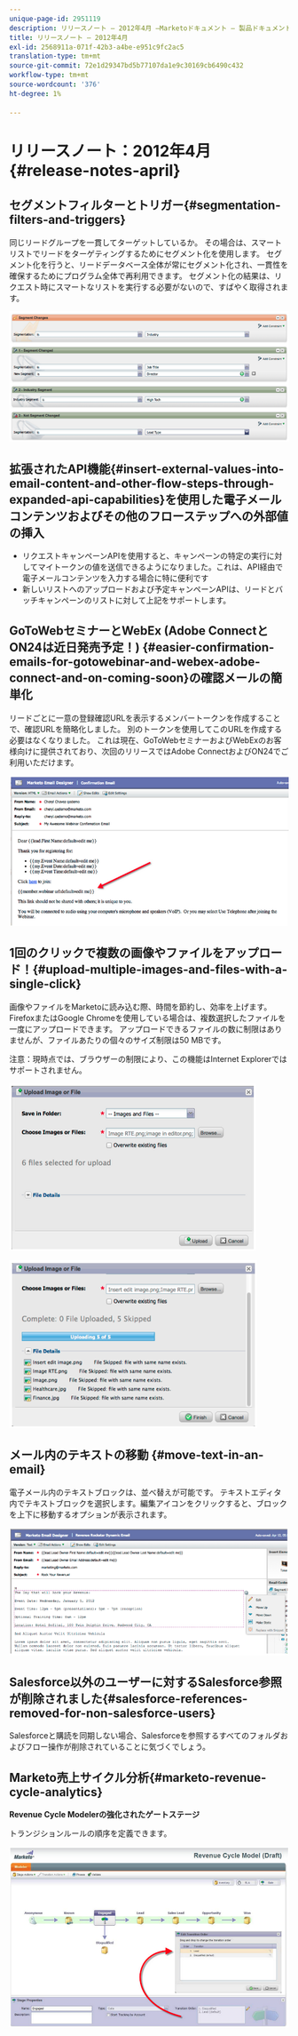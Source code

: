 ```yaml
---
unique-page-id: 2951119
description: リリースノート — 2012年4月 —Marketoドキュメント — 製品ドキュメント
title: リリースノート — 2012年4月
exl-id: 2568911a-071f-42b3-a4be-e951c9fc2ac5
translation-type: tm+mt
source-git-commit: 72e1d29347bd5b77107da1e9c30169cb6490c432
workflow-type: tm+mt
source-wordcount: '376'
ht-degree: 1%

---
```


# リリースノート：2012年4月{#release-notes-april}

## セグメントフィルターとトリガー{#segmentation-filters-and-triggers}

同じリードグループを一貫してターゲットしているか。 その場合は、スマートリストでリードをターゲティングするためにセグメント化を使用します。 セグメント化を行うと、リードデータベース全体が常にセグメント化され、一貫性を確保するためにプログラム全体で再利用できます。 セグメント化の結果は、リクエスト時にスマートなリストを実行する必要がないので、すばやく取得されます。

![](assets/image2014-9-23-10-3a3-3a57.png)

## 拡張されたAPI機能{#insert-external-values-into-email-content-and-other-flow-steps-through-expanded-api-capabilities}を使用した電子メールコンテンツおよびその他のフローステップへの外部値の挿入

* リクエストキャンペーンAPIを使用すると、キャンペーンの特定の実行に対してマイトークンの値を送信できるようになりました。これは、API経由で電子メールコンテンツを入力する場合に特に便利です
* 新しいリストへのアップロードおよび予定キャンペーンAPIは、リードとバッチキャンペーンのリストに対して上記をサポートします。

## GoToWebセミナーとWebEx (Adobe ConnectとON24は近日発売予定！) {#easier-confirmation-emails-for-gotowebinar-and-webex-adobe-connect-and-on-coming-soon}の確認メールの簡単化

リードごとに一意の登録確認URLを表示するメンバートークンを作成することで、確認URLを簡略化しました。 別のトークンを使用してこのURLを作成する必要はなくなりました。 これは現在、GoToWebセミナーおよびWebExのお客様向けに提供されており、次回のリリースではAdobe ConnectおよびON24でご利用いただけます。

![](assets/image2014-9-23-10-3a4-3a18.png)

## 1回のクリックで複数の画像やファイルをアップロード！{#upload-multiple-images-and-files-with-a-single-click}

画像やファイルをMarketoに読み込む際、時間を節約し、効率を上げます。 FirefoxまたはGoogle Chromeを使用している場合は、複数選択したファイルを一度にアップロードできます。 アップロードできるファイルの数に制限はありませんが、ファイルあたりの個々のサイズ制限は50 MBです。

注意：現時点では、ブラウザーの制限により、この機能はInternet Explorerではサポートされません。

![](assets/image2014-9-23-10-3a4-3a32.png)

![](assets/image2014-9-23-10-3a4-3a46.png)

## メール内のテキストの移動 {#move-text-in-an-email}

電子メール内のテキストブロックは、並べ替えが可能です。 テキストエディタ内でテキストブロックを選択します。編集アイコンをクリックすると、ブロックを上下に移動するオプションが表示されます。

![](assets/image2014-9-23-10-3a5-3a1.png)

## Salesforce以外のユーザーに対するSalesforce参照が削除されました{#salesforce-references-removed-for-non-salesforce-users}

Salesforceと購読を同期しない場合、Salesforceを参照するすべてのフォルダおよびフロー操作が削除されていることに気づくでしょう。

## Marketo売上サイクル分析{#marketo-revenue-cycle-analytics}

**Revenue Cycle Modelerの強化されたゲートステージ**

トランジションルールの順序を定義できます。

![](assets/image2014-9-23-10-3a5-3a17.png)
